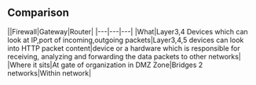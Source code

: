 ## Comparison

||Firewall|Gateway|Router|
|---|---|---|
|What|Layer3,4 Devices which can look at IP,port of incoming,outgoing packets|Layer3,4,5 devices can look into HTTP packet content|device or a hardware which is responsible for receiving, analyzing and forwarding the data packets to other networks|
|Where it sits|At gate of organization in DMZ Zone|Bridges 2 networks|Within network|
